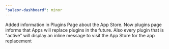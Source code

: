 ```yaml
---
"saleor-dashboard": minor
---
```


Added information in Plugins Page about the App Store. Now plugins page informs that Apps will replace plugins in the future. Also every plugin that is "active" will display an inline message to visit the App Store for the app replacement
